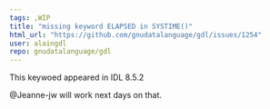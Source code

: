 ```yaml
---
tags: ,WIP
title: "missing keyword ELAPSED in SYSTIME()"
html_url: "https://github.com/gnudatalanguage/gdl/issues/1254"
user: alaingdl
repo: gnudatalanguage/gdl
---
```


This keywoed appeared in IDL 8.5.2

@Jeanne-jw will work next days on that.